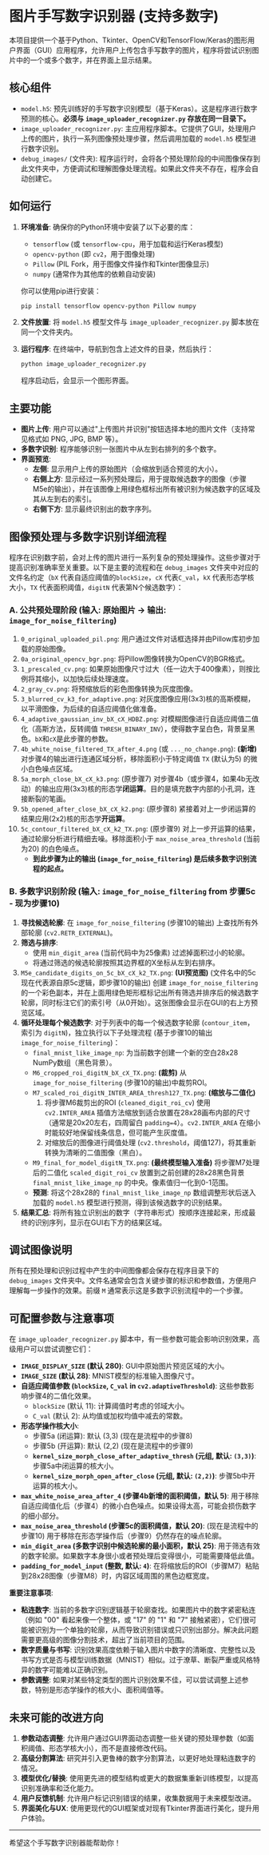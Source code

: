 # 图片手写数字识别器 (支持多数字)

本项目提供一个基于Python、Tkinter、OpenCV和TensorFlow/Keras的图形用户界面（GUI）应用程序，允许用户上传包含手写数字的图片，程序将尝试识别图片中的一个或多个数字，并在界面上显示结果。

## 核心组件

*   `model.h5`: 预先训练好的手写数字识别模型（基于Keras）。这是程序进行数字预测的核心。**必须与 `image_uploader_recognizer.py` 存放在同一目录下。**
*   `image_uploader_recognizer.py`: 主应用程序脚本。它提供了GUI，处理用户上传的图片，执行一系列图像预处理步骤，然后调用加载的 `model.h5` 模型进行数字识别。
*   `debug_images/` (文件夹): 程序运行时，会将各个预处理阶段的中间图像保存到此文件夹中，方便调试和理解图像处理流程。如果此文件夹不存在，程序会自动创建它。

## 如何运行

1.  **环境准备**:
    确保你的Python环境中安装了以下必要的库：
    *   `tensorflow` (或 `tensorflow-cpu`，用于加载和运行Keras模型)
    *   `opencv-python` (即 `cv2`，用于图像处理)
    *   `Pillow` (PIL Fork，用于图像文件操作和Tkinter图像显示)
    *   `numpy` (通常作为其他库的依赖自动安装)

    你可以使用pip进行安装：
    ```bash
    pip install tensorflow opencv-python Pillow numpy
    ```

2.  **文件放置**:
    将 `model.h5` 模型文件与 `image_uploader_recognizer.py` 脚本放在同一个文件夹内。

3.  **运行程序**:
    在终端中，导航到包含上述文件的目录，然后执行：
    ```bash
    python image_uploader_recognizer.py
    ```
    程序启动后，会显示一个图形界面。

## 主要功能

*   **图片上传**: 用户可以通过"上传图片并识别"按钮选择本地的图片文件（支持常见格式如 PNG, JPG, BMP 等）。
*   **多数字识别**: 程序能够识别一张图片中从左到右排列的多个数字。
*   **界面预览**:
    *   **左侧**: 显示用户上传的原始图片（会缩放到适合预览的大小）。
    *   **右侧上方**: 显示经过一系列预处理后，用于提取候选数字的图像（步骤M5e的输出），并在该图像上用绿色框标出所有被识别为候选数字的区域及其从左到右的索引。
    *   **右侧下方**: 显示最终识别出的数字序列。

## 图像预处理与多数字识别详细流程

程序在识别数字前，会对上传的图片进行一系列复杂的预处理操作。这些步骤对于提高识别准确率至关重要。以下是主要的流程和在 `debug_images` 文件夹中对应的文件名约定（`bX` 代表自适应阈值的`blockSize`，`cX` 代表`C_val`，`kX` 代表形态学核大小，`TX` 代表面积阈值，`digitN` 代表第N个候选数字）：

### A. 公共预处理阶段 (输入: 原始图片 -> 输出: `image_for_noise_filtering`)

1.  `0_original_uploaded_pil.png`: 用户通过文件对话框选择并由Pillow库初步加载的原始图像。
2.  `0a_original_opencv_bgr.png`: 将Pillow图像转换为OpenCV的BGR格式。
3.  `1_prescaled_cv.png`: 如果原始图像尺寸过大（任一边大于400像素），则按比例将其缩小，以加快后续处理速度。
4.  `2_gray_cv.png`: 将预缩放后的彩色图像转换为灰度图像。
5.  `3_blurred_cv_k3_for_adaptive.png`: 对灰度图像应用(3x3)核的高斯模糊，以平滑图像，为后续的自适应阈值化做准备。
6.  `4_adaptive_gaussian_inv_bX_cX_HDBZ.png`: 对模糊图像进行自适应阈值二值化（高斯方法，反转阈值 `THRESH_BINARY_INV`），使得数字呈白色，背景呈黑色。`bX`和`cX`是此步骤的参数。
7.  `4b_white_noise_filtered_TX_after_4.png` (或 `..._no_change.png`): **(新增)** 对步骤4的输出进行连通区域分析，移除面积小于特定阈值 `TX` (默认为5) 的微小白色噪点区域。
8.  `5a_morph_close_bX_cX_k3.png`: (原步骤7) 对步骤4b（或步骤4，如果4b无改动）的输出应用(3x3)核的形态学**闭运算**。目的是填充数字内部的小孔洞，连接断裂的笔画。
9.  `5b_opened_after_close_bX_cX_k2.png`: (原步骤8) 紧接着对上一步闭运算的结果应用(2x2)核的形态学**开运算**。
10. `5c_contour_filtered_bX_cX_k2_TX.png`: (原步骤9) 对上一步开运算的结果，通过轮廓分析进行精细去噪。移除面积小于 `max_noise_area_threshold` (当前为20) 的白色噪点。
    *   **到此步骤为止的输出 (`image_for_noise_filtering`) 是后续多数字识别流程的起点。**

### B. 多数字识别阶段 (输入: `image_for_noise_filtering` from 步骤5c - 现为步骤10)

1.  **寻找候选轮廓**: 在 `image_for_noise_filtering` (步骤10的输出) 上查找所有外部轮廓 (`cv2.RETR_EXTERNAL`)。
2.  **筛选与排序**:
    *   使用 `min_digit_area` (当前代码中为25像素) 过滤掉面积过小的轮廓。
    *   将通过筛选的候选轮廓按照其边界框的X坐标从左到右排序。
3.  `M5e_candidate_digits_on_5c_bX_cX_k2_TX.png`: **(UI预览图)** (文件名中的5c现在代表源自原5c逻辑，即步骤10的输出) 创建 `image_for_noise_filtering` 的一个彩色副本，并在上面用绿色矩形框标记出所有筛选并排序后的候选数字轮廓，同时标注它们的索引号（从0开始）。这张图像会显示在GUI的右上方预览区域。
4.  **循环处理每个候选数字**: 对于列表中的每一个候选数字轮廓 (`contour_item`，索引为 `digitN`)，独立执行以下子处理流程 (基于步骤10的输出 `image_for_noise_filtering`)：
    *   `final_mnist_like_image_np`: 为当前数字创建一个新的空白28x28 NumPy数组（黑色背景）。
    *   `M6_cropped_roi_digitN_bX_cX_TX.png`: **(裁剪)** 从 `image_for_noise_filtering` (步骤10的输出)中裁剪ROI。
    *   `M7_scaled_roi_digitN_INTER_AREA_thresh127_TX.png`: **(缩放与二值化)** 
        1.  将步骤M6裁剪出的ROI (`cleaned_digit_roi_cv`) 使用 `cv2.INTER_AREA` 插值方法缩放到适合放置在28x28画布内部的尺寸（通常是20x20左右，四周留白 `padding=4`）。`cv2.INTER_AREA` 在缩小时能较好地保留线条信息，但可能产生灰度值。
        2.  对缩放后的图像进行阈值处理 (`cv2.threshold`，阈值127)，将其重新转换为清晰的二值图像（黑白）。
    *   `M9_final_for_model_digitN_TX.png`: **(最终模型输入准备)** 将步骤M7处理后的二值化 `scaled_digit_roi_cv` 放置到之前创建的28x28黑色背景 `final_mnist_like_image_np` 的中央。像素值归一化到0-1范围。
    *   **预测**: 将这个28x28的 `final_mnist_like_image_np` 数组调整形状后送入加载的 `model.h5` 模型进行预测，得到该候选数字的识别结果。
5.  **结果汇总**: 将所有独立识别出的数字（字符串形式）按顺序连接起来，形成最终的识别序列，显示在GUI右下方的结果区域。

## 调试图像说明

所有在预处理和识别过程中产生的中间图像都会保存在程序目录下的 `debug_images` 文件夹中。文件名通常会包含关键步骤的标识和参数值，方便用户理解每一步操作的效果。前缀 `M` 通常表示这是多数字识别流程中的一个步骤。

## 可配置参数与注意事项

在 `image_uploader_recognizer.py` 脚本中，有一些参数可能会影响识别效果，高级用户可以尝试调整它们：

*   **`IMAGE_DISPLAY_SIZE` (默认 280)**: GUI中原始图片预览区域的大小。
*   **`IMAGE_SIZE` (默认 28)**: MNIST模型的标准输入图像尺寸。
*   **自适应阈值参数 (`blockSize`, `C_val` in `cv2.adaptiveThreshold`)**: 这些参数影响步骤4的二值化效果。
    *   `blockSize` (默认 11): 计算阈值时考虑的邻域大小。
    *   `C_val` (默认 2): 从均值或加权均值中减去的常数。
*   **形态学操作核大小**:
    *   步骤5a (闭运算): 默认 (3,3) (现在是流程中的步骤8)
    *   步骤5b (开运算): 默认 (2,2) (现在是流程中的步骤9)
    *   **`kernel_size_morph_close_after_adaptive_thresh` (元组, 默认: `(3,3)`)**: 步骤5a中闭运算的核大小。
    *   **`kernel_size_morph_open_after_close` (元组, 默认: `(2,2)`)**: 步骤5b中开运算的核大小。
*   **`max_white_noise_area_after_4` (步骤4b新增的面积阈值，默认 5)**: 用于移除自适应阈值化后（步骤4）的微小白色噪点。如果设得太高，可能会损伤数字的细小部分。
*   **`max_noise_area_threshold` (步骤5c的面积阈值，默认 20)**: (现在是流程中的步骤10) 用于移除在形态学操作后（步骤9）仍然存在的噪点轮廓。
*   **`min_digit_area` (多数字识别中候选轮廓的最小面积，默认 25)**: 用于筛选有效的数字轮廓。如果数字本身很小或者预处理后变得很小，可能需要降低此值。
*   **`padding_for_model_input` (整数, 默认: `4`)**: 在将缩放后的ROI（步骤M7）粘贴到28x28图像（步骤M8）时，内容区域周围的黑色边框宽度。

**重要注意事项**:

*   **粘连数字**: 当前的多数字识别逻辑基于轮廓查找。如果图片中的数字紧密粘连（例如 "00" 看起来像一个整体，或 "17" 的 "1" 和 "7" 接触紧密），它们很可能被识别为一个单独的轮廓，从而导致识别错误或只识别出部分。解决此问题需要更高级的图像分割技术，超出了当前项目的范围。
*   **数字质量与书写**: 识别效果高度依赖于输入图片中数字的清晰度、完整性以及书写方式是否与模型训练数据（MNIST）相似。过于潦草、断裂严重或风格特异的数字可能难以正确识别。
*   **参数调整**: 如果对某些特定类型的图片识别效果不佳，可以尝试调整上述参数，特别是形态学操作的核大小、面积阈值等。

## 未来可能的改进方向

1.  **参数动态调整**: 允许用户通过GUI界面动态调整一些关键的预处理参数（如面积阈值、形态学核大小），而不是直接修改代码。
2.  **高级分割算法**: 研究并引入更鲁棒的数字分割算法，以更好地处理粘连数字的情况。
3.  **模型优化/替换**: 使用更先进的模型结构或更大的数据集重新训练模型，以提高识别准确率和泛化能力。
4.  **用户反馈机制**: 允许用户标记识别错误的结果，收集数据用于未来模型改进。
5.  **界面美化与UX**: 使用更现代的GUI框架或对现有Tkinter界面进行美化，提升用户体验。

---
希望这个手写数字识别器能帮助你！ 